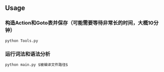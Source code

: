 ## Usage

### 构造Action和Goto表并保存（可能需要等待非常长的时间，大概10分钟）

``` bash
python Tools.py
```

### 运行词法和语法分析

```bash
python main.py $被编译文件路径$
```

